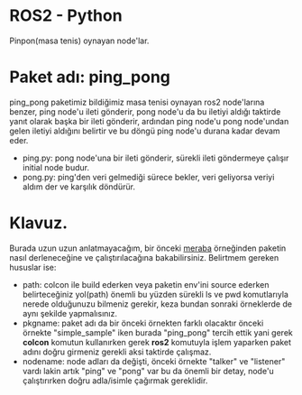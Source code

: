 # ROS2 - Python

Pinpon(masa tenis) oynayan node'lar.

# Paket adı: ping_pong
ping_pong paketimiz bildiğimiz masa tenisi oynayan ros2 node'larına benzer, ping node'u ileti gönderir, pong node'u da bu iletiyi aldığı taktirde yanıt olarak başka bir ileti gönderir, ardından ping node'u pong node'undan gelen iletiyi aldığını belirtir ve bu döngü ping node'u durana kadar devam eder.

- ping.py: pong node'una bir ileti gönderir, sürekli ileti göndermeye çalışır initial node budur.
- pong.py: ping'den veri gelmediği sürece bekler, veri geliyorsa veriyi aldım der ve karşılık döndürür.

# Klavuz.
Burada uzun uzun anlatmayacağım, bir önceki [meraba](../meraba) örneğinden paketin nasıl derleneceğine ve çalıştırılacağına bakabilirsiniz. Belirtmem gereken hususlar ise:
- path: colcon ile build ederken veya paketin env'ini source ederken belirteceğiniz yol(path) önemli bu yüzden sürekli ls ve pwd komutlarıyla nerede olduğunuzu bilmeniz gerekir, keza bundan sonraki örneklerde de aynı şekilde yapmalısınız.
- pkgname: paket adı da bir önceki örnekten farklı olacaktır önceki örnekte "simple_sample" iken burada "ping_pong" tercih ettik yani gerek **colcon** komutun kullanırken gerek **ros2** komutuyla işlem yaparken paket adını doğru girmeniz gerekli aksi taktirde çalışmaz.
- nodename: node adları da değişti, önceki örnekte "talker" ve "listener" vardı lakin artık "ping" ve "pong" var bu da önemli bir detay, node'u çalıştırırken doğru adla/isimle çağırmak gereklidir.
